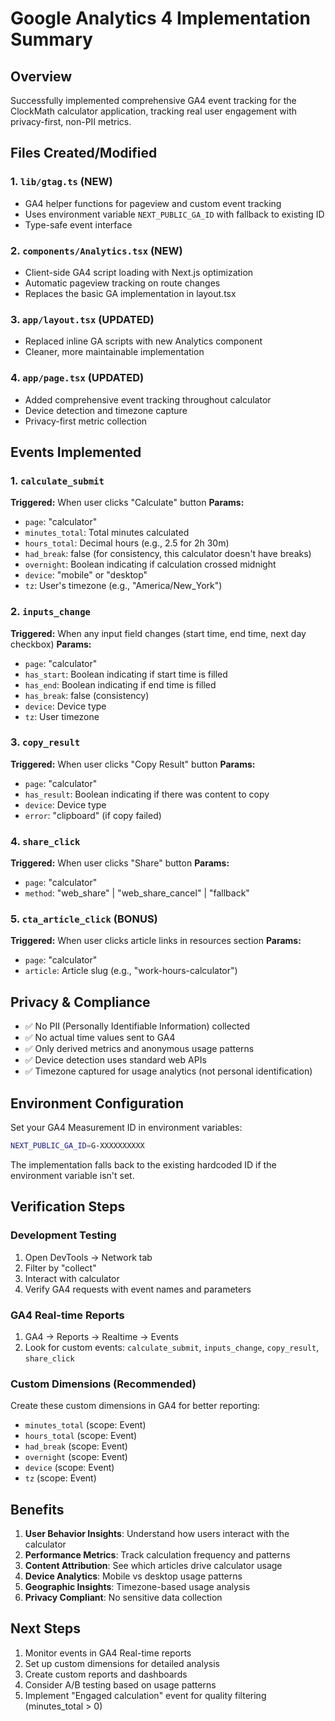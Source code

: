 # Google Analytics 4 Implementation Summary

## Overview
Successfully implemented comprehensive GA4 event tracking for the ClockMath calculator application, tracking real user engagement with privacy-first, non-PII metrics.

## Files Created/Modified

### 1. `lib/gtag.ts` (NEW)
- GA4 helper functions for pageview and custom event tracking
- Uses environment variable `NEXT_PUBLIC_GA_ID` with fallback to existing ID
- Type-safe event interface

### 2. `components/Analytics.tsx` (NEW)
- Client-side GA4 script loading with Next.js optimization
- Automatic pageview tracking on route changes
- Replaces the basic GA implementation in layout.tsx

### 3. `app/layout.tsx` (UPDATED)
- Replaced inline GA scripts with new Analytics component
- Cleaner, more maintainable implementation

### 4. `app/page.tsx` (UPDATED)
- Added comprehensive event tracking throughout calculator
- Device detection and timezone capture
- Privacy-first metric collection

## Events Implemented

### 1. `calculate_submit`
**Triggered:** When user clicks "Calculate" button
**Params:**
- `page`: "calculator"
- `minutes_total`: Total minutes calculated
- `hours_total`: Decimal hours (e.g., 2.5 for 2h 30m)
- `had_break`: false (for consistency, this calculator doesn't have breaks)
- `overnight`: Boolean indicating if calculation crossed midnight
- `device`: "mobile" or "desktop" 
- `tz`: User's timezone (e.g., "America/New_York")

### 2. `inputs_change`
**Triggered:** When any input field changes (start time, end time, next day checkbox)
**Params:**
- `page`: "calculator"
- `has_start`: Boolean indicating if start time is filled
- `has_end`: Boolean indicating if end time is filled
- `has_break`: false (consistency)
- `device`: Device type
- `tz`: User timezone

### 3. `copy_result`
**Triggered:** When user clicks "Copy Result" button
**Params:**
- `page`: "calculator"
- `has_result`: Boolean indicating if there was content to copy
- `device`: Device type
- `error`: "clipboard" (if copy failed)

### 4. `share_click`
**Triggered:** When user clicks "Share" button
**Params:**
- `page`: "calculator"
- `method`: "web_share" | "web_share_cancel" | "fallback"

### 5. `cta_article_click` (BONUS)
**Triggered:** When user clicks article links in resources section
**Params:**
- `page`: "calculator"
- `article`: Article slug (e.g., "work-hours-calculator")

## Privacy & Compliance
- ✅ No PII (Personally Identifiable Information) collected
- ✅ No actual time values sent to GA4
- ✅ Only derived metrics and anonymous usage patterns
- ✅ Device detection uses standard web APIs
- ✅ Timezone captured for usage analytics (not personal identification)

## Environment Configuration
Set your GA4 Measurement ID in environment variables:
```bash
NEXT_PUBLIC_GA_ID=G-XXXXXXXXXX
```

The implementation falls back to the existing hardcoded ID if the environment variable isn't set.

## Verification Steps

### Development Testing
1. Open DevTools → Network tab
2. Filter by "collect"
3. Interact with calculator
4. Verify GA4 requests with event names and parameters

### GA4 Real-time Reports
1. GA4 → Reports → Realtime → Events
2. Look for custom events: `calculate_submit`, `inputs_change`, `copy_result`, `share_click`

### Custom Dimensions (Recommended)
Create these custom dimensions in GA4 for better reporting:
- `minutes_total` (scope: Event)
- `hours_total` (scope: Event)
- `had_break` (scope: Event)
- `overnight` (scope: Event)
- `device` (scope: Event)
- `tz` (scope: Event)

## Benefits
1. **User Behavior Insights**: Understand how users interact with the calculator
2. **Performance Metrics**: Track calculation frequency and patterns
3. **Content Attribution**: See which articles drive calculator usage
4. **Device Analytics**: Mobile vs desktop usage patterns
5. **Geographic Insights**: Timezone-based usage analysis
6. **Privacy Compliant**: No sensitive data collection

## Next Steps
1. Monitor events in GA4 Real-time reports
2. Set up custom dimensions for detailed analysis
3. Create custom reports and dashboards
4. Consider A/B testing based on usage patterns
5. Implement "Engaged calculation" event for quality filtering (minutes_total > 0)
